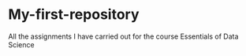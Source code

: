 # My-first-repository
All the assignments I have carried out for the course Essentials of Data Science
